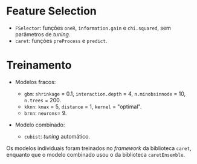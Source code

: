 # Feature Selection

- `FSelector`: funções `oneR`, `information.gain` e `chi.squared`, sem parâmetros de *tuning*.
- `caret`: funções `preProcess` e `predict`.

# Treinamento

- Modelos fracos: 
   + `gbm`: `shrinkage` = 0.1, `interaction.depth` = 4, `n.minobsinnode` = 10, `n.trees` = 200.
   + `kknn`: `kmax` = 5, `distance` = 1, `kernel` = "optimal".
   + `brnn`: `neurons`= 9.

- Modelo combinado:
  + `cubist`: *tuning* automático.

Os modelos individuais foram treinados no *framework* da biblioteca `caret`, enquanto que o modelo combinado usou o da biblioteca `caretEnsemble`.
